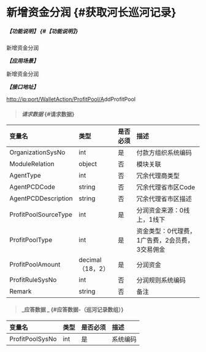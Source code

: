 # 新增资金分润 {#获取河长巡河记录}

##### _【功能说明】_ {#【功能说明】}

新增资金分润

_**【应用场景】**_

新增资金分润

_**【接口地址】**_

[http://ip:port/WalletAction/ProfitPool/A](http://ip:port/HMQuery/PatrolRiver/GetPatrolRivers)ddProfitPool

> #### _请求数据_ {#请求数据}

| 变量名 | 类型 | 是否必须 | 描述 |
| :--- | :--- | :--- | :--- |
| OrganizationSysNo | int | 是 | 付款方组织系统编码 |
| ModuleRelation | object | 否 | 模块关联 |
| AgentType | int | 否 | 冗余代理商类型 |
| AgentPCDCode | string | 否 | 冗余代理省市区Code |
| AgentPCDDescription | string | 否 | 冗余代理省市区描述 |
| ProfitPoolSourceType | int | 是 | 分润资金来源：0线上，1线下 |
| ProfitPoolType | int | 是 | 资金类型：0代理费，1广告费，2会员费，3交易佣金 |
| ProfitPoolAmount | decimal（18，2） | 是 | 分润资金 |
| ProfitRuleSysNo | int | 否 | 分润规则系统编码 |
| Remark | string | 否 | 备注 |

> #### _应答数据 _ {#应答数据-（巡河记录数组）}

| 变量名 | 类型 | 是否必须 | 描述 |
| :--- | :--- | :--- | :--- |
| ProfitPoolSysNo | int | 是 | 系统编码 |



